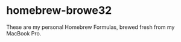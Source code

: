 homebrew-browe32
================

These are my personal Homebrew Formulas, brewed fresh from my MacBook Pro.
